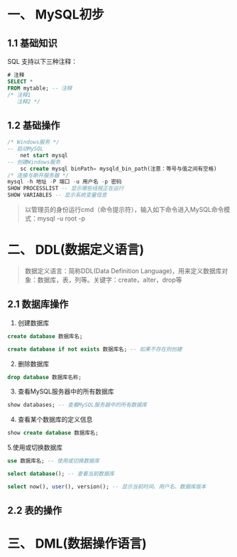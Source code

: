 # 一、 MySQL初步

## 1.1 基础知识

SQL 支持以下三种注释：
```SQL
# 注释
SELECT *
FROM mytable; -- 注释
/* 注释1
   注释2 */
```

## 1.2 基础操作

```SQL
/* Windows服务 */
-- 启动MySQL
    net start mysql
-- 创建Windows服务
    sc create mysql binPath= mysqld_bin_path(注意：等号与值之间有空格)
/* 连接与断开服务器 */
mysql -h 地址 -P 端口 -u 用户名 -p 密码
SHOW PROCESSLIST -- 显示哪些线程正在运行
SHOW VARIABLES -- 显示系统变量信息
```

> 以管理员的身份运行cmd（命令提示符），输入如下命令进入MySQL命令模式：mysql -u root -p

# 二、 DDL(数据定义语言)

> 数据定义语言：简称DDL(Data Definition Language)，用来定义数据库对象：数据库，表，列等。关键字：create，alter，drop等

## 2.1 数据库操作

1. 创建数据库

```SQL
create database 数据库名;

create database if not exists 数据库名; -- 如果不存在则创建 
```

2. 删除数据库

```SQL
drop database 数据库名称;
```

3. 查看MySQL服务器中的所有数据库

```SQL
show databases; -- 查看MySQL服务器中的所有数据库
```

4. 查看某个数据库的定义信息

```SQL
show create database 数据库名;
```

5.使用或切换数据库

```SQL
use 数据库名; -- 使用或切换数据库

select database(); -- 查看当前数据库

select now(), user(), version(); -- 显示当前时间、用户名、数据库版本
```

## 2.2 表的操作


# 三、 DML(数据操作语言)

